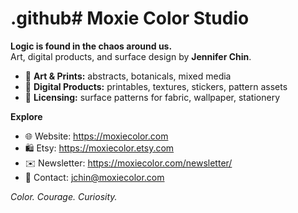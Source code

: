 # .github# Moxie Color Studio

**Logic is found in the chaos around us.**  
Art, digital products, and surface design by **Jennifer Chin**.

- 🎨 **Art & Prints:** abstracts, botanicals, mixed media  
- 🧩 **Digital Products:** printables, textures, stickers, pattern assets  
- 🧵 **Licensing:** surface patterns for fabric, wallpaper, stationery

**Explore**
- 🌐 Website: https://moxiecolor.com
- 🛍️ Etsy: https://moxiecolor.etsy.com
- ✉️ Newsletter: https://moxiecolor.com/newsletter/
- 📧 Contact: jchin@moxiecolor.com

*Color. Courage. Curiosity.*
